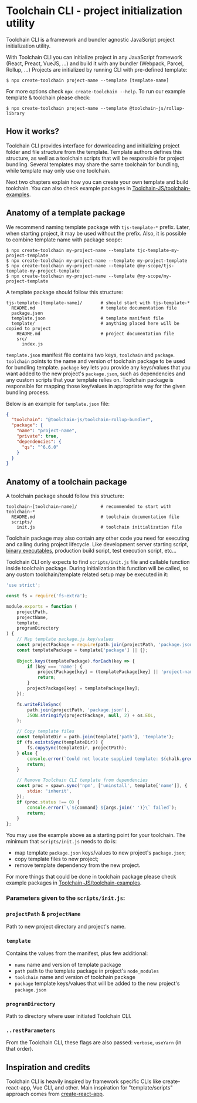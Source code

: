 # Toolchain CLI - project initialization utility

Toolchain CLI is a framework and bundler agnostic JavaScript project initialization utility.

With Toolchain CLI you can initialize project in any JavaScript framework (React, Preact, VueJS, ...) and build it with
any bundler (Webpack, Parcel, Rollup, ...) Projects are initialized by running CLI with pre-defined template:

```shell
$ npx create-toolchain project-name --template [template-name]
```

For more options check `npx create-toolchain --help`. To run our example template & toolchain please check:

```shell
$ npx create-toolchain project-name --template @toolchain-js/rollup-library
```

## How it works?

Toolchain CLI provides interface for downloading and initializing project folder and file structure from the template. 
Template authors defines this structure, as well as a toolchain scripts that will be responsible for project bundling.
Several templates may share the same toolchain for bundling, while template may only use one toolchain.

Next two chapters explain how you can create your own template and build toolchain. You can also check example packages 
in [Toolchain-JS/toolchain-examples](https://github.com/Toolchain-JS/example-toolchains). 

## Anatomy of a template package

We recommend naming template package with `tjs-template-*` prefix. Later, when starting project, it may be used without 
the prefix. Also, it is possible to combine template name with package scope:

```shell
$ npx create-toolchain my-project-name --template tjc-template-my-project-template
$ npx create-toolchain my-project-name --template my-project-template
$ npx create-toolchain my-project-name --template @my-scope/tjs-template-my-project-template
$ npx create-toolchain my-project-name --template @my-scope/my-project-template
```

A template package should follow this structure:

```text
tjs-template-[template-name]/       # should start with tjs-template-*
  README.md                         # template documentation file
  package.json
  template.json                     # template manifest file
  template/                         # anything placed here will be copied to project
    README.md                       # project documentation file
    src/
      index.js
```

`template.json` manifest file contains two keys, `toolchain` and `package`. `toolchain` points to the name and version 
of toolchain package to be used for bundling template. `package` key lets you provide any keys/values that you want 
added to the new project's `package.json`, such as dependencies and any custom scripts that your template relies on.
Toolchain package is responsible for mapping those key/values in appropriate way for the given bundling process.   

Below is an example for `template.json` file:

```json
{
  "toolchain": "@toolchain-js/toolchain-rollup-bundler",
  "package": {
    "name": "project-name",
    "private": true,
    "dependencies": {
      "qs": "^6.6.0"
    }
  }
}
```

## Anatomy of a toolchain package

A toolchain package should follow this structure:

```text
toolchain-[toolchain-name]/         # recommended to start with toolchain-*
  README.md                         # toolchain documentation file
  scripts/
    init.js                         # toolchain initialization file
```

Toolchain package may also contain any other code you need for executing and calling during project lifecycle. Like 
development server starting script, [binary executables](https://docs.npmjs.com/cli/v7/configuring-npm/package-json#bin),
production build script, test execution script, etc... 

Toolchain CLI only expects to find `scripts/init.js` file and callable function inside toolchain package. During 
initialization this function will be called, so any custom toolchain/template related setup may be executed in it: 

```js
'use strict';

const fs = require('fs-extra');

module.exports = function (
    projectPath,
    projectName,
    template,
    programDirectory
) {
    // Map template package.js key/values 
    const projectPackage = require(path.join(projectPath, 'package.json'));
    const templatePackage = template['package'] || {};
    
    Object.keys(templatePackage).forEach(key => {
        if (key === 'name') {
            projectPackage[key] = (templatePackage[key] || 'project-name').replace('project-name', projectName);
            return;
        }
        projectPackage[key] = templatePackage[key];
    });

    fs.writeFileSync(
        path.join(projectPath, 'package.json'),
        JSON.stringify(projectPackage, null, 2) + os.EOL,
    );

    // Copy template files
    const templateDir = path.join(template['path'], 'template');
    if (fs.existsSync(templateDir)) {
        fs.copySync(templateDir, projectPath);
    } else {
        console.error(`Could not locate supplied template: ${chalk.green(templateDir)}`);
        return;
    }

    // Remove Toolchain CLI template from dependencies
    const proc = spawn.sync('npm', ['uninstall', template['name']], {
        stdio: 'inherit',
    });
    if (proc.status !== 0) {
        console.error(`\`${command} ${args.join(' ')}\` failed`);
        return;
    }
};
```

You may use the example above as a starting point for your toolchain. The minimum that `scripts/init.js` needs to do is:
 * map template `package.json` keys/values to new project's `package.json`;
 * copy template files to new project;
 * remove template dependency from the new project. 

For more things that could be done in toolchain package please check example packages in 
[Toolchain-JS/toolchain-examples](https://github.com/Toolchain-JS/example-toolchains).

### Parameters given to the `scripts/init.js`: 

### `projectPath` & `projectName`

Path to new project directory and project's name.

### `template`

Contains the values from the manifest, plus few additional:
* `name` name and version of template package
* `path` path to the template package in project's `node_modules`
* `toolchain` name and version of toolchain package
* `package` template keys/values that will be added to the new project's `package.json`

### `programDirectory`

Path to directory where user initiated Toolchain CLI.

### `..restParameters`

From the Toolchain CLI, these flags are also passed: `verbose`, `useYarn` (in that order).

## Inspiration and credits

Toolchain CLI is heavily inspired by framework specific CLIs like create-react-app, Vue CLI, and other. Main inspiration
for "template/scripts" approach comes from [create-react-app](https://github.com/facebook/create-react-app).  
